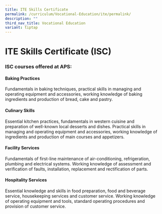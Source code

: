 ```yaml
---
title: ITE Skills Certificate
permalink: /curriculum/Vocational-Education/ite/permalink/
description: ""
third_nav_title: Vocational Education
variant: tiptap
---
```

<h1>ITE Skills Certificate&nbsp;(ISC)</h1>
<h3><strong>ISC courses</strong> offered at APS:</h3>
<h4><strong>Baking Practices</strong></h4>
<p>Fundamentals in baking techniques, practical skills in managing and operating
equipment and accessories, working knowledge of baking ingredients and
production of bread, cake and pastry.</p>
<h4><strong>Culinary Skills</strong></h4>
<p>Essential kitchen practices, fundamentals in western cuisine and preparation
of well-known local desserts and dishes. Practical skills in managing and
operating equipment and accessories, working knowledge of ingredients and
production of main courses and appetizers.</p>
<h4><strong>Facility Services</strong></h4>
<p>Fundamentals of first-line maintenance of air-conditioning, refrigeration,
plumbing and electrical systems. Working knowledge of assessment and verification
of faults, installation, replacement and rectification of parts.</p>
<h4><strong>Hospitality Services</strong></h4>
<p>Essential knowledge and skills in food preparation, food and beverage
service, housekeeping services and customer service. Working knowledge
of operating equipment and tools, standard operating procedures and provision
of customer service.</p>